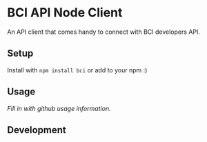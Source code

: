 BCI API Node Client
=================

An API client that comes handy to connect with BCI developers API.

## Setup

Install with `npm install bci` or add to your npm :)

## Usage

_Fill in with github usage information._

## Development
